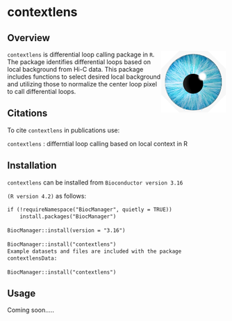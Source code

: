 # contextlens


## Overview

<img align="right" src="contextlens.png" width="150">


`contextlens` is differential loop calling package in `R`. The package identifies differential loops based on local background from Hi-C data. This package includes functions to select desired local background and utilizing those to normalize the center loop pixel to call differential loops.

## Citations
To cite `contextlens` in publications use:

`contextlens` : differntial loop calling based on local context in R

## Installation

`contextlens` can be installed from `Bioconductor version 3.16`

`(R version 4.2)` as follows:

```
if (!requireNamespace("BiocManager", quietly = TRUE))
    install.packages("BiocManager")

BiocManager::install(version = "3.16")

BiocManager::install("contextlens")
Example datasets and files are included with the package contextlensData:

BiocManager::install("contextlens")
```
## Usage

Coming soon.....
